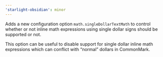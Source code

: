 ```yaml
---
'starlight-obsidian': minor
---
```


Adds a new configuration option `math.singleDollarTextMath` to control whether or not inline math expressions using single dollar signs should be supported or not.

This option can be useful to disable support for single dollar inline math expressions which can conflict with “normal” dollars in CommonMark.

